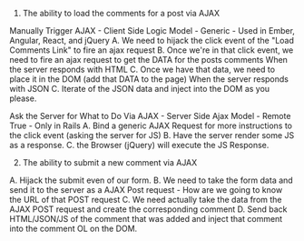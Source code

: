 1. The ability to load the comments for a post via AJAX

  Manually Trigger AJAX - Client Side Logic Model - Generic - Used in Ember, Angular, React, and jQuery
    A. We need to hijack the click event of the "Load Comments Link" to fire an ajax request
    B. Once we're in that click event, we need to fire an ajax request to get the DATA for the posts comments
    When the server responds with HTML
      C. Once we have that data, we need to place it in the DOM (add that DATA to the page)
    When the server responds with JSON
      C. Iterate of the JSON data and inject into the DOM as you please.


  Ask the Server for What to Do Via AJAX - Server Side Ajax Model - Remote True - Only in Rails
    A. Bind a generic AJAX Request for more instructions to the click event (asking the server for JS)
    B. Have the server render some JS as a response.
    C. the Browser (jQuery) will execute the JS Response.


2. The ability to submit a new comment via AJAX

  A. Hijack the submit even of our form.
  B. We need to take the form data and send it to the server as a AJAX Post request
    - How are we going to know the URL of that POST request
  C. We need actually take the data from the AJAX POST request and create the corresponding comment
  D. Send back HTML/JSON/JS of the comment that was added and inject that comment into the comment OL on the DOM.
